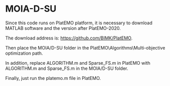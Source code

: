 # MOIA-D-SU
Since this code runs on PlatEMO platform, it is necessary to download MATLAB software and the version after PlatEMO-2020. 

The download address is: https://github.com/BIMK/PlatEMO. 

Then place the MOIA/D-SU folder in the PlatEMO\Algorithms\Multi-objective optimization path. 

In addition, replace ALGORITHM.m and Sparse_FS.m in PlatEMO with ALGORITHM.m and Sparse_FS.m in the MOIA/D-SU folder.

Finally, just run the platemo.m file in PlatEMO.
